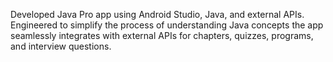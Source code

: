 Developed Java Pro app using Android Studio, Java, and external APIs.
Engineered to simplify the process of understanding Java
concepts the app seamlessly integrates with external APIs for
chapters, quizzes, programs, and interview questions.

